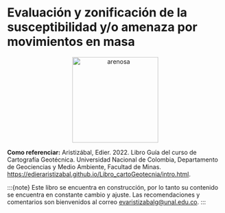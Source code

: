 # Evaluación y zonificación de la susceptibilidad y/o amenaza por movimientos en masa

<p style="text-align:center;"><img src="https://i.pinimg.com/564x/22/a6/ed/22a6ed4bda37e691f14b5e92fb6f86dd.jpg" alt="arenosa" class="bg-primary" width="200px"></p>

**Como referenciar:** Aristizábal, Edier. 2022. Libro Guía del curso de Cartografía Geotécnica. Universidad Nacional de Colombia, Departamento de Geociencias y Medio Ambiente, Facultad de Minas. https://edieraristizabal.github.io/Libro_cartoGeotecnia/intro.html.


:::{note}
Este libro se encuentra en construcción, por lo tanto su contenido se encuentra en constante cambio y ajuste. Las recomendaciones y comentarios son bienvenidos al correo evaristizabalg@unal.edu.co.
:::


